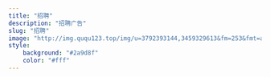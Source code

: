 ```yaml
---
title: "招聘"
description: "招聘广告"
slug: "招聘"
image: "http://img.ququ123.top/img/u=3792393144,3459329613&fm=253&fmt=auto&app=138&f=JPEG"
style:
    background: "#2a9d8f"
    color: "#fff"
---
```

